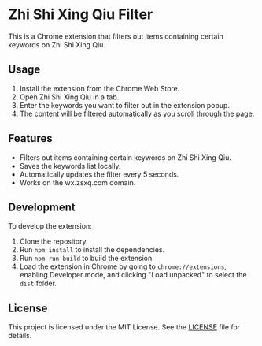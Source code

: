 # Zhi Shi Xing Qiu Filter

This is a Chrome extension that filters out items containing certain keywords on Zhi Shi Xing Qiu.

## Usage

1. Install the extension from the Chrome Web Store.
2. Open Zhi Shi Xing Qiu in a tab.
3. Enter the keywords you want to filter out in the extension popup.
4. The content will be filtered automatically as you scroll through the page.

## Features

- Filters out items containing certain keywords on Zhi Shi Xing Qiu.
- Saves the keywords list locally.
- Automatically updates the filter every 5 seconds.
- Works on the wx.zsxq.com domain.

## Development

To develop the extension:

1. Clone the repository.
2. Run `npm install` to install the dependencies.
3. Run `npm run build` to build the extension.
4. Load the extension in Chrome by going to `chrome://extensions`, enabling Developer mode, and clicking "Load unpacked" to select the `dist` folder.

## License

This project is licensed under the MIT License. See the [LICENSE](LICENSE) file for details.